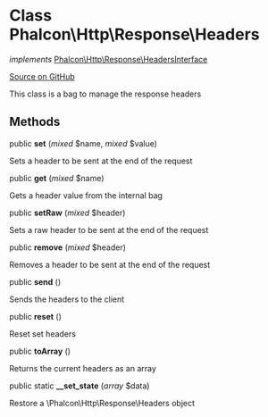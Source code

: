 # Class **Phalcon\\Http\\Response\\Headers**

*implements* [Phalcon\Http\Response\HeadersInterface](/en/3.1.2/api/Phalcon_Http_Response_HeadersInterface)

<a href="https://github.com/phalcon/cphalcon/blob/master/phalcon/http/response/headers.zep" class="btn btn-default btn-sm">Source on GitHub</a>

This class is a bag to manage the response headers

## Methods
public  **set** (*mixed* $name, *mixed* $value)

Sets a header to be sent at the end of the request

public  **get** (*mixed* $name)

Gets a header value from the internal bag

public  **setRaw** (*mixed* $header)

Sets a raw header to be sent at the end of the request

public  **remove** (*mixed* $header)

Removes a header to be sent at the end of the request

public  **send** ()

Sends the headers to the client

public  **reset** ()

Reset set headers

public  **toArray** ()

Returns the current headers as an array

public static  **__set_state** (*array* $data)

Restore a \\Phalcon\\Http\\Response\\Headers object


